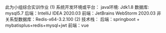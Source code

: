 此为小组综合实训作业
(1) 系统开发环境或平台：
java环境: Jdk1.8
数据库: mysql5.7
后端：IntelliJ IDEA 2020.03
前端：JetBrains WebStorm 2020.03
非关系型数据库：Redis-x64-3.2.100
(2) 技术栈：
后端：springboot + mybatisplus+redis+mysql+jwt
前端：vue
